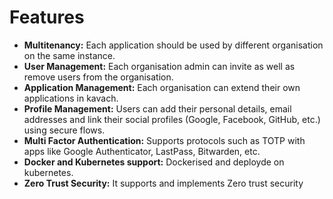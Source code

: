 # Features
- **Multitenancy:** Each application should be used by different organisation on the same instance.
- **User Management:** Each organisation admin can invite as well as remove users from the organisation.
- **Application Management:** Each organisation can extend their own applications in kavach.
- **Profile Management:** Users can add their personal details, email addresses and link their social profiles (Google, Facebook, GitHub, etc.) using secure flows.
- **Multi Factor Authentication:** Supports protocols such as TOTP with apps like Google Authenticator, LastPass, Bitwarden, etc.
- **Docker and Kubernetes support:** Dockerised and deployde on kubernetes.
- **Zero Trust Security:** It supports and implements Zero trust security